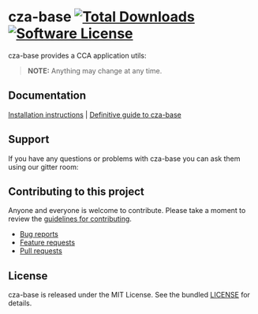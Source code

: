 # cza-base [![Total Downloads](https://img.shields.io/packagist/dt/dektrium/yii2-rbac.svg?style=flat-square)](https://packagist.org/packages/dektrium/yii2-rbac) [![Software License](https://img.shields.io/badge/license-MIT-brightgreen.svg?style=flat-square)](LICENSE)


cza-base provides a CCA application utils:

> **NOTE:** Anything may change at any time.

## Documentation

[Installation instructions](docs/installation.md) | [Definitive guide to cza-base](docs/README.md)

## Support

If you have any questions or problems with cza-base you can ask them using our gitter room:

## Contributing to this project

Anyone and everyone is welcome to contribute. Please take a moment to
review the [guidelines for contributing](CONTRIBUTING.md).

* [Bug reports](CONTRIBUTING.md#bugs)
* [Feature requests](CONTRIBUTING.md#features)
* [Pull requests](CONTRIBUTING.md#pull-requests)

## License

cza-base is released under the MIT License. See the bundled [LICENSE](LICENSE) for details.
